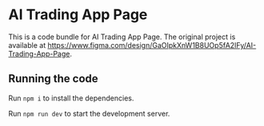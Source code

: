 
  # AI Trading App Page

  This is a code bundle for AI Trading App Page. The original project is available at https://www.figma.com/design/GaOIpkXnW1B8UOp5fA2IFy/AI-Trading-App-Page.

  ## Running the code

  Run `npm i` to install the dependencies.

  Run `npm run dev` to start the development server.
  